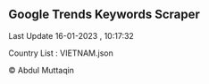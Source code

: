 

## Google Trends Keywords Scraper 
 
Last Update 16-01-2023 , 10:17:32

Country List :
VIETNAM.json



© Abdul Muttaqin 
